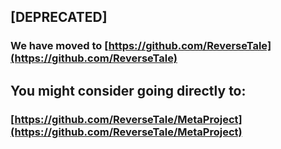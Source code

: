 ## [DEPRECATED]
### We have moved to [https://github.com/ReverseTale](https://github.com/ReverseTale)

## You might consider going directly to:
### [https://github.com/ReverseTale/MetaProject](https://github.com/ReverseTale/MetaProject)
